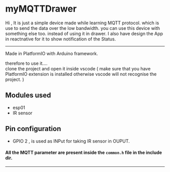 # myMQTTDrawer
Hi , It is just a simple device made while learning MQTT protocol. which is use to send the data over the low bandwidth. you can use this device with something else too. instead of using it in drawer.
I also have design the App in reactnative for it to show notification of the Status.

----
Made in PlatformIO with Arduino framework.

therefore to use it....  
clone the project and open it inside vscode ( make sure that you have PlatformIO extension is installed otherwise vscode will not recognise the project. )

## Modules used
- esp01
- IR sensor

## Pin configuration
- GPIO 2 ,  is used as INPut for taking IR sensor in OUPUT.

#### All the MQTT parameter are present inside the ```common.h``` file in the include dir.

----
